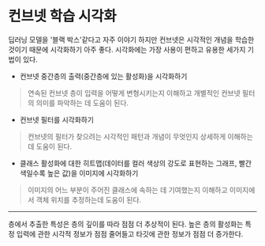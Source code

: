 # 컨브넷 학습 시각화
딥러닝 모델을 '블랙 박스'같다고 자주 이야기 하지만 컨브넷은 시각적인 개념을 학습한 것이기 때문에 시각화하기 아주 좋다. 시각화에는 가장 사용이 편하고 
유용한 세가지 기법이 있다.
* 컨브넷 중간층의 출력(중간층에 있는 활성화)을 시각화하기
> 연속된 컨브넷 층이 입력을 어떻게 변형시키는지 이해하고 개별적인 컨브넷 필터의 의미를 파악하는 데 도움이 된다.
* 컨브넷 필터를 시각화하기
> 컨브넷의 필터가 찾으려는 시각적인 패턴과 개념이 무엇인지 상세하게 이해하는데 도움이 된다.
* 클래스 활성화에 대한 히트맵(데이터를 컬러 색상의 강도로 표현하는 그래프, 빨간색일수록 높은 값)을 이미지에 시각화하기
> 이미지의 어느 부분이 주어진 클래스에 속하는 데 기여했는지 이해하고 이미지에서 객체 위치를 추정하는데 도움이 된다.


----------------

 층에서 추출한 특성은 층의 깊이를 따라 점점 더 추상적이 된다. 높은 층의 활성화는 특정 입력에 관한 시각적 정보가 점점 줄어들고 타깃에 관한 정보가 점점 더 증가한다.
